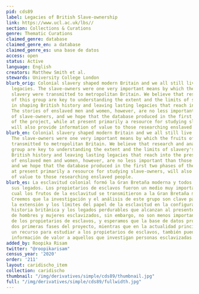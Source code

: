 ```yaml
---
pid: cds89
label: Legacies of British Slave-ownership
link: https://www.ucl.ac.uk/lbs//
section: Collections & Curations
genre: Thematic Curations
claimed_genre: database
claimed_genre_en: a database
claimed_genre_es: una base de datos
access: open
status: Active
language: English
creators: Matthew Smith et al.
stewards: University College London
blurb_orig: Colonial slavery shaped modern Britain and we all still live with its
  legacies. The slave-owners were one very important means by which the fruits of
  slavery were transmitted to metropolitan Britain. We believe that research and analysis
  of this group are key to understanding the extent and the limits of slavery's role
  in shaping British history and leaving lasting legacies that reach into the present.
  The stories of enslaved men and women, however, are no less important than those
  of slave-owners, and we hope that the database produced in the first two phases
  of the project, while at present primarily a resource for studying slave-owners,
  will also provide information of value to those researching enslaved people.
blurb_en: Colonial slavery shaped modern Britain and we all still live with its legacies.
  The slave-owners were one very important means by which the fruits of slavery were
  transmitted to metropolitan Britain. We believe that research and analysis of this
  group are key to understanding the extent and the limits of slavery's role in shaping
  British history and leaving lasting legacies that reach into the present. The stories
  of enslaved men and women, however, are no less important than those of slave-owners,
  and we hope that the database produced in the first two phases of the project, while
  at present primarily a resource for studying slave-owners, will also provide information
  of value to those researching enslaved people.
blurb_es: La esclavitud colonial formó la Gran Bretaña moderna y todos vivimos con
  sus legados. Los propietarios de esclavos fueron un medio muy importante por el
  cual los frutos de la esclavitud se transmitieron a la Gran Bretaña metropolitana.
  Creemos que la investigación y el análisis de este grupo son clave para comprender
  la extensión y los límites del papel de la esclavitud en la configuración de la
  historia británica y los legados perdurables que alcanzan al presente. Las historias
  de hombres y mujeres esclavizados, sin embargo, no son menos importantes que los
  de los propietarios de esclavos, y esperamos que la base de datos producida en las
  dos primeras fases del proyecto, mientras que en la actualidad principalmente es
  un recurso para estudiar a los propietarios de esclavos, también pueda proporcionar
  información de valor a aquellos que investigan personas esclavizadas.
added_by: Roopika Risam
twitter: "@roopikarisam"
census_year: '2020'
order: '211'
layout: caridischo_item
collection: caridischo
thumbnail: "/img/derivatives/simple/cds89/thumbnail.jpg"
full: "/img/derivatives/simple/cds89/fullwidth.jpg"
---
```

